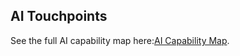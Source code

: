 ## AI Touchpoints

See the full AI capability map here:[AI Capability Map](./ai-first/ai-capability-map.md).